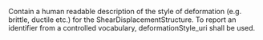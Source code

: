 Contain a human readable description of the style of deformation (e.g. brittle, ductile etc.) for the ShearDisplacementStructure.  To report an identifier from a controlled vocabulary, deformationStyle_uri shall be used.
